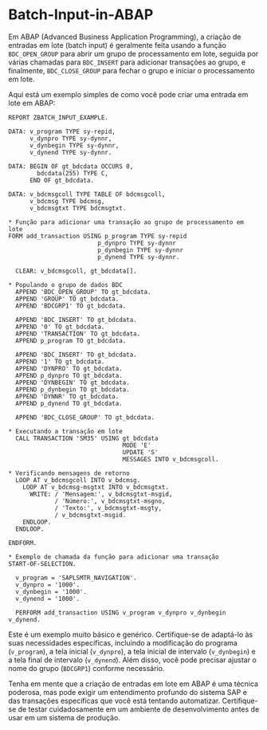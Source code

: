 # Batch-Input-in-ABAP
Em ABAP (Advanced Business Application Programming), a criação de entradas em lote (batch input) é geralmente feita usando a função `BDC_OPEN_GROUP` para abrir um grupo de processamento em lote, seguida por várias chamadas para `BDC_INSERT` para adicionar transações ao grupo, e finalmente, `BDC_CLOSE_GROUP` para fechar o grupo e iniciar o processamento em lote.

Aqui está um exemplo simples de como você pode criar uma entrada em lote em ABAP:

```abap
REPORT ZBATCH_INPUT_EXAMPLE.

DATA: v_program TYPE sy-repid,
      v_dynpro TYPE sy-dynnr,
      v_dynbegin TYPE sy-dynnr,
      v_dynend TYPE sy-dynnr.

DATA: BEGIN OF gt_bdcdata OCCURS 0,
        bdcdata(255) TYPE C,
      END OF gt_bdcdata.

DATA: v_bdcmsgcoll TYPE TABLE OF bdcmsgcoll,
      v_bdcmsg TYPE bdcmsg,
      v_bdcmsgtxt TYPE bdcmsgtxt.

* Função para adicionar uma transação ao grupo de processamento em lote
FORM add_transaction USING p_program TYPE sy-repid
                         p_dynpro TYPE sy-dynnr
                         p_dynbegin TYPE sy-dynnr
                         p_dynend TYPE sy-dynnr.

  CLEAR: v_bdcmsgcoll, gt_bdcdata[].

* Populando o grupo de dados BDC
  APPEND 'BDC_OPEN_GROUP' TO gt_bdcdata.
  APPEND 'GROUP' TO gt_bdcdata.
  APPEND 'BDCGRP1' TO gt_bdcdata.

  APPEND 'BDC_INSERT' TO gt_bdcdata.
  APPEND '0' TO gt_bdcdata.
  APPEND 'TRANSACTION' TO gt_bdcdata.
  APPEND p_program TO gt_bdcdata.

  APPEND 'BDC_INSERT' TO gt_bdcdata.
  APPEND '1' TO gt_bdcdata.
  APPEND 'DYNPRO' TO gt_bdcdata.
  APPEND p_dynpro TO gt_bdcdata.
  APPEND 'DYNBEGIN' TO gt_bdcdata.
  APPEND p_dynbegin TO gt_bdcdata.
  APPEND 'DYNNR' TO gt_bdcdata.
  APPEND p_dynend TO gt_bdcdata.

  APPEND 'BDC_CLOSE_GROUP' TO gt_bdcdata.

* Executando a transação em lote
  CALL TRANSACTION 'SM35' USING gt_bdcdata
                                MODE 'E'
                                UPDATE 'S'
                                MESSAGES INTO v_bdcmsgcoll.

* Verificando mensagens de retorno
  LOOP AT v_bdcmsgcoll INTO v_bdcmsg.
    LOOP AT v_bdcmsg-msgtxt INTO v_bdcmsgtxt.
      WRITE: / 'Mensagem:', v_bdcmsgtxt-msgid,
             / 'Número:', v_bdcmsgtxt-msgno,
             / 'Texto:', v_bdcmsgtxt-msgty,
             / v_bdcmsgtxt-msgid.
    ENDLOOP.
  ENDLOOP.

ENDFORM.

* Exemplo de chamada da função para adicionar uma transação
START-OF-SELECTION.

  v_program = 'SAPLSMTR_NAVIGATION'.
  v_dynpro = '1000'.
  v_dynbegin = '1000'.
  v_dynend = '1000'.

  PERFORM add_transaction USING v_program v_dynpro v_dynbegin v_dynend.

```

Este é um exemplo muito básico e genérico. Certifique-se de adaptá-lo às suas necessidades específicas, incluindo a modificação do programa (`v_program`), a tela inicial (`v_dynpro`), a tela inicial de intervalo (`v_dynbegin`) e a tela final de intervalo (`v_dynend`). Além disso, você pode precisar ajustar o nome do grupo (`BDCGRP1`) conforme necessário.

Tenha em mente que a criação de entradas em lote em ABAP é uma técnica poderosa, mas pode exigir um entendimento profundo do sistema SAP e das transações específicas que você está tentando automatizar. Certifique-se de testar cuidadosamente em um ambiente de desenvolvimento antes de usar em um sistema de produção.
